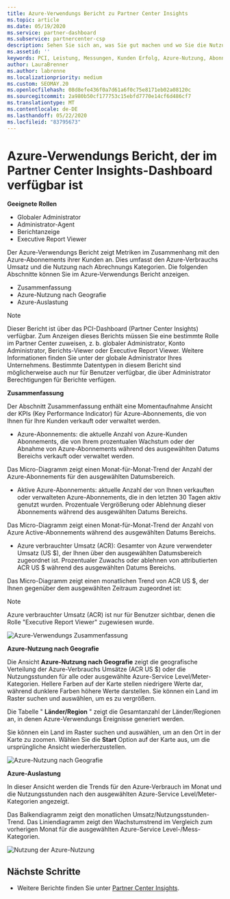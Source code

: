 ```yaml
---
title: Azure-Verwendungs Bericht zu Partner Center Insights
ms.topic: article
ms.date: 05/19/2020
ms.service: partner-dashboard
ms.subservice: partnercenter-csp
description: Sehen Sie sich an, was Sie gut machen und wo Sie die Nutzung von Azure-Abonnements verbessern können, die Sie für Ihre Kunden verkaufen oder verwalten.
ms.assetid: ''
keywords: PCI, Leistung, Messungen, Kunden Erfolg, Azure-Nutzung, Abonnements, Analysen, Bericht
author: LauraBrenner
ms.author: labrenne
ms.localizationpriority: medium
ms.custom: SEOMAY.20
ms.openlocfilehash: 08d8efe436f0a7d61a6f0c75e8171eb02a08120c
ms.sourcegitcommit: 2a980b50cf177753c15ebfd7770e14cf6d486cf7
ms.translationtype: MT
ms.contentlocale: de-DE
ms.lasthandoff: 05/22/2020
ms.locfileid: "83795673"
---
```

# <a name="azure-usage-report-available-from-the-partner-center-insights-dashboard"></a>Azure-Verwendungs Bericht, der im Partner Center Insights-Dashboard verfügbar ist

**Geeignete Rollen**
- Globaler Administrator
- Administrator-Agent
- Berichtanzeige
- Executive Report Viewer

Der Azure-Verwendungs Bericht zeigt Metriken im Zusammenhang mit den Azure-Abonnements ihrer Kunden an. Dies umfasst den Azure-Verbrauchs Umsatz und die Nutzung nach Abrechnungs Kategorien. Die folgenden Abschnitte können Sie im Azure-Verwendungs Bericht anzeigen.

- Zusammenfassung
- Azure-Nutzung nach Geografie
- Azure-Auslastung

 > [!NOTE]
 > Dieser Bericht ist über das PCI-Dashboard (Partner Center Insights) verfügbar. Zum Anzeigen dieses Berichts müssen Sie eine bestimmte Rolle im Partner Center zuweisen, z. b. globaler Administrator, Konto Administrator, Berichts-Viewer oder Executive Report Viewer. Weitere Informationen finden Sie unter der globale Administrator Ihres Unternehmens. Bestimmte Datentypen in diesem Bericht sind möglicherweise auch nur für Benutzer verfügbar, die über Administrator Berechtigungen für Berichte verfügen.

**Zusammenfassung**

Der Abschnitt Zusammenfassung enthält eine Momentaufnahme Ansicht der KPIs (Key Performance Indicator) für Azure-Abonnements, die von Ihnen für Ihre Kunden verkauft oder verwaltet werden.  

- Azure-Abonnements: die aktuelle Anzahl von Azure-Kunden Abonnements, die von Ihrem prozentualen Wachstum oder der Abnahme von Azure-Abonnements während des ausgewählten Datums Bereichs verkauft oder verwaltet werden.

Das Micro-Diagramm zeigt einen Monat-für-Monat-Trend der Anzahl der Azure-Abonnements für den ausgewählten Datumsbereich.
- Aktive Azure-Abonnements: aktuelle Anzahl der von Ihnen verkauften oder verwalteten Azure-Abonnements, die in den letzten 30 Tagen aktiv genutzt wurden.
Prozentuale Vergrößerung oder Ablehnung dieser Abonnements während des ausgewählten Datums Bereichs.

Das Micro-Diagramm zeigt einen Monat-für-Monat-Trend der Anzahl von Azure Active-Abonnements während des ausgewählten Datums Bereichs.

- Azure verbrauchter Umsatz (ACR): Gesamter von Azure verwendeter Umsatz (US $), der Ihnen über den ausgewählten Datumsbereich zugeordnet ist.
Prozentualer Zuwachs oder ablehnen von attributierten ACR US $ während des ausgewählten Datums Bereichs. 

Das Micro-Diagramm zeigt einen monatlichen Trend von ACR US $, der Ihnen gegenüber dem ausgewählten Zeitraum zugeordnet ist: 

> [!NOTE]
 > Azure verbrauchter Umsatz (ACR) ist nur für Benutzer sichtbar, denen die Rolle "Executive Report Viewer" zugewiesen wurde.

![Azure-Verwendungs Zusammenfassung](images/pci/pci_azure_usage_summary_1.png)

**Azure-Nutzung nach Geografie**

Die Ansicht **Azure-Nutzung nach Geografie** zeigt die geografische Verteilung der Azure-Verbrauchs Umsätze (ACR US $) oder die Nutzungsstunden für alle oder ausgewählte Azure-Service Level/Meter-Kategorien. Hellere Farben auf der Karte stellen niedrigere Werte dar, während dunklere Farben höhere Werte darstellen. Sie können ein Land im Raster suchen und auswählen, um es zu vergrößern. 

Die Tabelle " **Länder/Region** " zeigt die Gesamtanzahl der Länder/Regionen an, in denen Azure-Verwendungs Ereignisse generiert werden.

Sie können ein Land im Raster suchen und auswählen, um an den Ort in der Karte zu zoomen. Wählen Sie die **Start** Option auf der Karte aus, um die ursprüngliche Ansicht wiederherzustellen.

![Azure-Nutzung nach Geografie](images/pci/pci_azure_usage_by_geography_2.png)

**Azure-Auslastung**

In dieser Ansicht werden die Trends für den Azure-Verbrauch im Monat und die Nutzungsstunden nach den ausgewählten Azure-Service Level/Meter-Kategorien angezeigt. 

Das Balkendiagramm zeigt den monatlichen Umsatz/Nutzungsstunden-Trend. Das Liniendiagramm zeigt den Wachstumstrend im Vergleich zum vorherigen Monat für die ausgewählten Azure-Service Level-/Mess-Kategorien.

![Nutzung der Azure-Nutzung](images/pci/pci_azure_usage_utilization_3.png)

## <a name="next-steps"></a>Nächste Schritte

- Weitere Berichte finden Sie unter [Partner Center Insights](partner-center-insights.md).